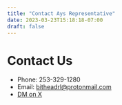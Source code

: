 ```yaml
---
title: "Contact Ays Representative"
date: 2023-03-23T15:18:18-07:00
draft: false
---
```


# Contact Us

- Phone: 253-329-1280
- Email: bitheadrl@protonmail.com
- [DM on X](https://twitter.com/BitheadRL)
